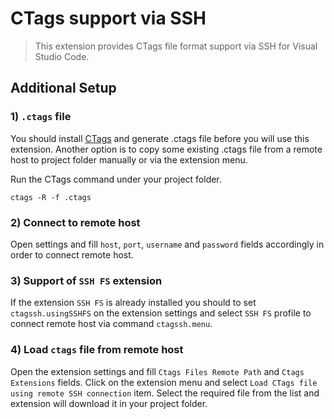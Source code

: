 # CTags support via SSH
> This extension provides CTags file format support via SSH for Visual Studio Code.

## Additional Setup

### 1) `.ctags` file
You should install [CTags](http://ctags.sourceforge.net/) and generate .ctags file before you will use this extension. Another option is to copy some existing .ctags file from a remote host to project folder manually or via the extension menu.

Run the CTags command under your project folder.
```
ctags -R -f .ctags
```

### 2) Connect to remote host
Open settings and fill `host`, `port`, `username` and `password` fields accordingly in order to connect remote host.

### 3) Support of `SSH FS` extension
If the extension `SSH FS` is already installed you should to set `ctagssh.usingSSHFS` on the extension settings and select `SSH FS` profile to connect remote host via command `ctagssh.menu`.

### 4) Load `ctags` file from remote host
Open the extension settings and fill `Ctags Files Remote Path` and `Ctags Extensions` fields. Click on the extension menu and select `Load CTags file using remote SSH connection` item. Select the required file from the list and extension will download it in your project folder.

## Extension icon
Current colour of the extension icon indicates one of connection statuses:
- Red - connection was not established
- Yellow - connecting to remote host
- Green - connected to remote host
- Blue - download of file with serched tag in progress
- Purple - remote ctags file download

## Keybinding
Select some word in the vscode and press `Shift+F12`.
Press `Ctrl+Shift+F12` to return to previously searched tag.
Press `Shift+F11` to open the dialog for select remote ctag file.

## Command
| Command | Description |
|---|---|
| `ctagssh.gotoTag` | Go to definition of tag under cursor (`Shift+F12`). |
| `ctagssh.reconnect` | Reconnect to remote host when connection is not established. |
| `ctagssh.menu` | Open extension quick menu. Also may click on the extension icon of the StatusBar. |
| `ctagssh.back` | Return to previous searched tag. |
| `ctagssh.loadRemoteCTags` | Select remote ctag file for download. Warning! Once downloaded the file will replace the local ctag file (`Shift+F11`). |

## Issues
Please submit any issues to [ctagssh](https://github.com/Kandimus/ctagsssh)

**Enjoy!**
